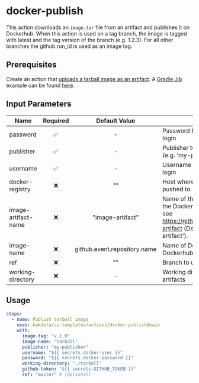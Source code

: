 # docker-publish

This action downloads an `image.tar` file from an artifact and publishes it on Dockerhub. When this action is used on a tag branch, the image is tagged with latest and the tag version of the branch (e.g. 1.2.3). For all other branches the github.run_id is used as an image tag.

## Prerequisites

Create an action that [uploads a tarball image as an artifact](https://github.com/actions/upload-artifact). A [Gradle Jib](https://github.com/GoogleContainerTools/jib/tree/master/jib-gradle-plugin) example can be found [here](https://github.com/bakdata/ci-templates/tree/main/actions/java-gradle-build-jib).

## Input Parameters

| Name                | Required |        Default Value         | Description                                                                                                                                         |
| ------------------- | :------: | :--------------------------: | --------------------------------------------------------------------------------------------------------------------------------------------------- |
| password            |    ✅    |              -               | Password for the Docker registry login                                                                                                              |
| publisher           |    ✅    |              -               | Publisher to prefix Docker image (e.g. 'my-publisher')                                                                                              |
| username            |    ✅    |              -               | Username for the Docker registry login                                                                                                              |
| docker-registry     |    ❌    |              ""              | Host where the image should be pushed to.                                                                                                           |
| image-artifact-name |    ❌    |       "image-artifact"       | Name of the artifact that contains the Docker image.tar file to push, see https://github.com/actions/upload-artifact (Default is 'image-artifact'). |
| image-name          |    ❌    | github.event.repository.name | Name of Docker image on Dockerhub                                                                                                                   |
| ref                 |    ❌    |              ""              | Branch to use for the checkout.                                                                                                                     |
| working-directory   |    ❌    |              -               | Working directory for your Docker artifacts                                                                                                         |

## Usage

```yaml
steps:
  - name: Publish tarball image
    uses: bakdata/ci-templates/actions/docker-publish@main
    with:
      image-tag: "v.1.0"
      image-name: "tarball"
      publisher: "my-publisher"
      username: "${{ secrets.docker-user }}"
      password: "${{ secrets.docker-password }}"
      working-directory: "./tarball"
      github-token: "${{ secrets.GITHUB_TOKEN }}"
      ref: "master" # (Optional)
```
